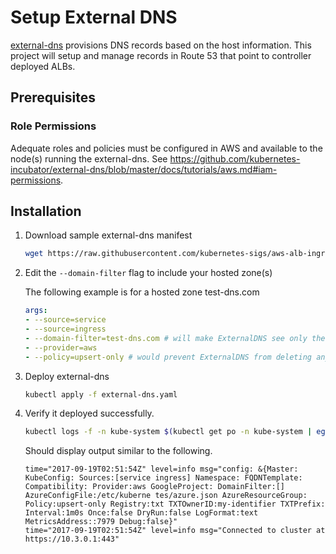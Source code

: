 # Setup External DNS
[external-dns](https://github.com/kubernetes-incubator/external-dns) provisions DNS records based on the host information. This project will setup and manage records in Route 53 that point to controller deployed ALBs.

## Prerequisites
### Role Permissions
Adequate roles and policies must be configured in AWS and available to the node(s) running the external-dns. See https://github.com/kubernetes-incubator/external-dns/blob/master/docs/tutorials/aws.md#iam-permissions.

## Installation
1. Download sample external-dns manifest
   
    ``` bash
    wget https://raw.githubusercontent.com/kubernetes-sigs/aws-alb-ingress-controller/master/docs/examples/external-dns.yaml
    ```

2. Edit the `--domain-filter` flag to include your hosted zone(s)

    The following example is for a hosted zone test-dns.com

    ```yaml
    args:
    - --source=service
    - --source=ingress
    - --domain-filter=test-dns.com # will make ExternalDNS see only the hosted zones matching provided domain, omit to process all available hosted zones
    - --provider=aws
    - --policy=upsert-only # would prevent ExternalDNS from deleting any records, omit to enable full synchronization
    ```

3. Deploy external-dns

    ``` bash
    kubectl apply -f external-dns.yaml
    ```

4. Verify it deployed successfully.

    ``` bash
    kubectl logs -f -n kube-system $(kubectl get po -n kube-system | egrep -o 'external-dns[A-Za-z0-9-]+')
    ```

    Should display output similar to the following.
    ```
    time="2017-09-19T02:51:54Z" level=info msg="config: &{Master: KubeConfig: Sources:[service ingress] Namespace: FQDNTemplate: Compatibility: Provider:aws GoogleProject: DomainFilter:[] AzureConfigFile:/etc/kuberne tes/azure.json AzureResourceGroup: Policy:upsert-only Registry:txt TXTOwnerID:my-identifier TXTPrefix: Interval:1m0s Once:false DryRun:false LogFormat:text MetricsAddress::7979 Debug:false}"
    time="2017-09-19T02:51:54Z" level=info msg="Connected to cluster at https://10.3.0.1:443"
    ```